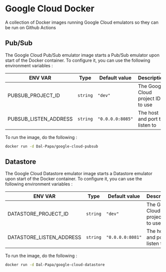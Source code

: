 # Google Cloud Docker

A collection of Docker images running Google Cloud emulators so they can be run on Github Actions

## Pub/Sub

The Google Cloud Pub/Sub emulator image starts a Pub/Sub emulator upon start of the Docker container. 
To configure it, you can use the following environment variables : 

| ENV VAR | Type | Default value | Description |
|---------|------|---------------|-------------|
| PUBSUB_PROJECT_ID | `string` | `"dev"` | The Google Cloud project ID to use |
| PUBSUB_LISTEN_ADDRESS | `string` | `"0.0.0.0:8085"` | The host and port to listen to |

To run the image, do the following : 

```bash
docker run -d Dal-Papa/google-cloud-pubsub
```

## Datastore

The Google Cloud Datastore emulator image starts a Datastore emulator upon start of the Docker container. 
To configure it, you can use the following environment variables : 

| ENV VAR | Type | Default value | Description |
|---------|------|---------------|-------------|
| DATASTORE_PROJECT_ID | `string` | `"dev"` | The Google Cloud project ID to use |
| DATASTORE_LISTEN_ADDRESS | `string` | `"0.0.0.0:8081"` | The host and port to listen to |

To run the image, do the following : 

```bash
docker run -d Dal-Papa/google-cloud-datastore
```